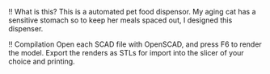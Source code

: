 !! What is this?
This is a automated pet food dispensor. My aging cat has a sensitive stomach so to keep her meals spaced out, I designed this dispenser.

!! Compilation
Open each SCAD file with OpenSCAD, and press F6 to render the model. Export the renders as STLs for import into the slicer of your choice and printing.